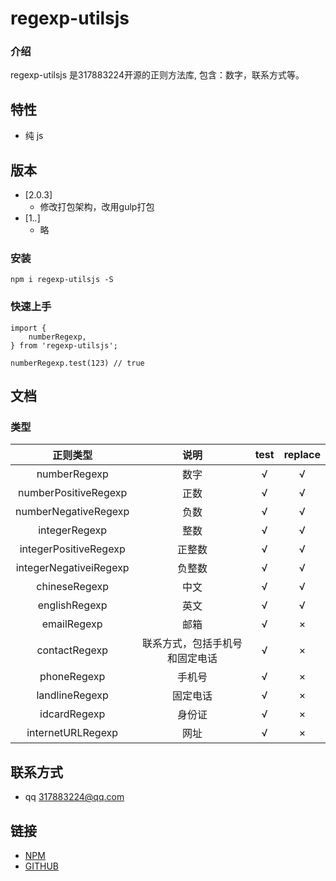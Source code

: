 # regexp-utilsjs

### 介绍

regexp-utilsjs 是317883224开源的正则方法库, 包含：数字，联系方式等。

## 特性

- 纯 js

## 版本
*  [2.0.3]
	+ 修改打包架构，改用gulp打包
*  [1.*.*]
	+ 略

### 安装
```
npm i regexp-utilsjs -S
```

### 快速上手
```
import {
	numberRegexp,
} from 'regexp-utilsjs';

numberRegexp.test(123) // true
```

## 文档
### 类型
正则类型 | 说明 | test | replace
:-: | :-: | :-: | :-:
numberRegexp | 数字 | √ | √
numberPositiveRegexp | 正数 | √ | √
numberNegativeRegexp | 负数 | √ | √
integerRegexp | 整数 | √ | √
integerPositiveRegexp | 正整数 | √ | √
integerNegativeiRegexp | 负整数 | √ | √
chineseRegexp | 中文 | √ | √
englishRegexp | 英文 | √ | √
emailRegexp | 邮箱 | √ | ×
contactRegexp | 联系方式，包括手机号和固定电话 | √ | ×
phoneRegexp | 手机号 | √ | ×
landlineRegexp | 固定电话 | √ | ×
idcardRegexp | 身份证 | √ | ×
internetURLRegexp | 网址 | √ | ×
 
## 联系方式

- qq 317883224@qq.com

## 链接

- [NPM](https://www.npmjs.com/package/configjs-utilsjs)
- [GITHUB](https://github.com/317883224/configjs-utilsjs)
